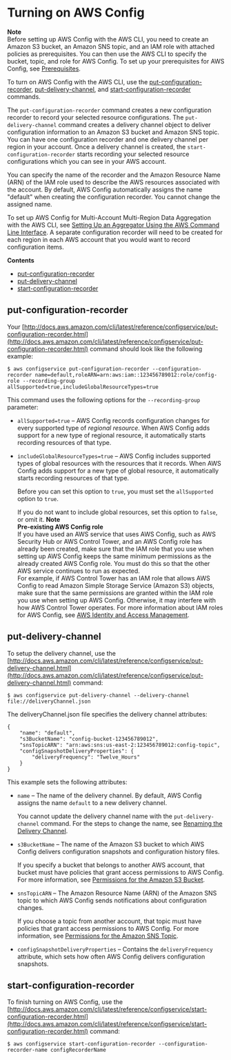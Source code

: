 # Turning on AWS Config<a name="gs-cli-subscribe"></a>

**Note**  
Before setting up AWS Config with the AWS CLI, you need to create an Amazon S3 bucket, an Amazon SNS topic, and an IAM role with attached policies as prerequisites\. You can then use the AWS CLI to specify the bucket, topic, and role for AWS Config\. To set up your prerequisites for AWS Config, see [Prerequisites](https://docs.aws.amazon.com/config/latest/developerguide/gs-cli-prereq.html)\.

To turn on AWS Config with the AWS CLI, use the [put\-configuration\-recorder](https://docs.aws.amazon.com/cli/latest/reference/configservice/put-configuration-recorder.html), [put\-delivery\-channel](https://docs.aws.amazon.com/cli/latest/reference/configservice/put-delivery-channel.html), and [start\-configuration\-recorder](https://docs.aws.amazon.com/cli/latest/reference/configservice/start-configuration-recorder.html) commands\.

The `put-configuration-recorder` command creates a new configuration recorder to record your selected resource configurations\. The `put-delivery-channel` command creates a delivery channel object to deliver configuration information to an Amazon S3 bucket and Amazon SNS topic\. You can have one configuration recorder and one delivery channel per region in your account\. Once a delivery channel is created, the `start-configuration-recorder` starts recording your selected resource configurations which you can see in your AWS account\.

You can specify the name of the recorder and the Amazon Resource Name \(ARN\) of the IAM role used to describe the AWS resources associated with the account\. By default, AWS Config automatically assigns the name "default" when creating the configuration recorder\. You cannot change the assigned name\.

To set up AWS Config for Multi\-Account Multi\-Region Data Aggregation with the AWS CLI, see [Setting Up an Aggregator Using the AWS Command Line Interface](https://docs.aws.amazon.com/config/latest/developerguide/set-up-aggregator-cli.html)\. A separate configuration recorder will need to be created for each region in each AWS account that you would want to record configuration items\.

**Contents**
+ [put\-configuration\-recorder](#gs-cli-subscribe-put-configuration-recorder)
+ [put\-delivery\-channel](#gs-cli-subscribe-put-delivery-channel)
+ [start\-configuration\-recorder](#gs-cli-subscribe-start-configuration-recorder)

## put\-configuration\-recorder<a name="gs-cli-subscribe-put-configuration-recorder"></a>

Your [http://docs.aws.amazon.com/cli/latest/reference/configservice/put-configuration-recorder.html](http://docs.aws.amazon.com/cli/latest/reference/configservice/put-configuration-recorder.html) command should look like the following example:

```
$ aws configservice put-configuration-recorder --configuration-recorder name=default,roleARN=arn:aws:iam::123456789012:role/config-role --recording-group allSupported=true,includeGlobalResourceTypes=true
```

This command uses the following options for the `--recording-group` parameter:
+ `allSupported=true` – AWS Config records configuration changes for every supported type of *regional resource*\. When AWS Config adds support for a new type of regional resource, it automatically starts recording resources of that type\.
+ `includeGlobalResourceTypes=true` – AWS Config includes supported types of global resources with the resources that it records\. When AWS Config adds support for a new type of global resource, it automatically starts recording resources of that type\.

  Before you can set this option to `true`, you must set the `allSupported` option to `true`\.

  If you do not want to include global resources, set this option to `false`, or omit it\.
**Note**  
**Pre\-existing AWS Config role**  
If you have used an AWS service that uses AWS Config, such as AWS Security Hub or AWS Control Tower, and an AWS Config role has already been created, make sure that the IAM role that you use when setting up AWS Config keeps the same minimum permissions as the already created AWS Config role\. You must do this so that the other AWS service continues to run as expected\.   
For example, if AWS Control Tower has an IAM role that allows AWS Config to read Amazon Simple Storage Service \(Amazon S3\) objects, make sure that the same permissions are granted within the IAM role you use when setting up AWS Config\. Otherwise, it may interfere with how AWS Control Tower operates\. For more information about IAM roles for AWS Config, see [AWS Identity and Access Management](https://docs.aws.amazon.com/config/latest/developerguide/security-iam.html)\. 

## put\-delivery\-channel<a name="gs-cli-subscribe-put-delivery-channel"></a>

To setup the delivery channel, use the [http://docs.aws.amazon.com/cli/latest/reference/configservice/put-delivery-channel.html](http://docs.aws.amazon.com/cli/latest/reference/configservice/put-delivery-channel.html) command:

```
$ aws configservice put-delivery-channel --delivery-channel file://deliveryChannel.json
```

The deliveryChannel\.json file specifies the delivery channel attributes:

```
{
    "name": "default",
    "s3BucketName": "config-bucket-123456789012",
    "snsTopicARN": "arn:aws:sns:us-east-2:123456789012:config-topic",
    "configSnapshotDeliveryProperties": {
        "deliveryFrequency": "Twelve_Hours"
    }
}
```

This example sets the following attributes:
+ `name` – The name of the delivery channel\. By default, AWS Config assigns the name `default` to a new delivery channel\.

  You cannot update the delivery channel name with the `put-delivery-channel` command\. For the steps to change the name, see [Renaming the Delivery Channel](manage-delivery-channel.md#update-dc-rename)\.
+ `s3BucketName` – The name of the Amazon S3 bucket to which AWS Config delivers configuration snapshots and configuration history files\.

  If you specify a bucket that belongs to another AWS account, that bucket must have policies that grant access permissions to AWS Config\. For more information, see [Permissions for the Amazon S3 Bucket](s3-bucket-policy.md)\.
+ `snsTopicARN` – The Amazon Resource Name \(ARN\) of the Amazon SNS topic to which AWS Config sends notifications about configuration changes\.

  If you choose a topic from another account, that topic must have policies that grant access permissions to AWS Config\. For more information, see [Permissions for the Amazon SNS Topic](sns-topic-policy.md)\.
+ `configSnapshotDeliveryProperties` – Contains the `deliveryFrequency` attribute, which sets how often AWS Config delivers configuration snapshots\.

## start\-configuration\-recorder<a name="gs-cli-subscribe-start-configuration-recorder"></a>

To finish turning on AWS Config, use the [http://docs.aws.amazon.com/cli/latest/reference/configservice/start-configuration-recorder.html](http://docs.aws.amazon.com/cli/latest/reference/configservice/start-configuration-recorder.html) command:

```
$ aws configservice start-configuration-recorder --configuration-recorder-name configRecorderName
```